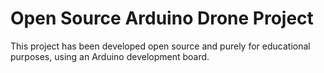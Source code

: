 # Open Source Arduino Drone Project
This project has been developed open source and purely for educational purposes, using an Arduino development board.
